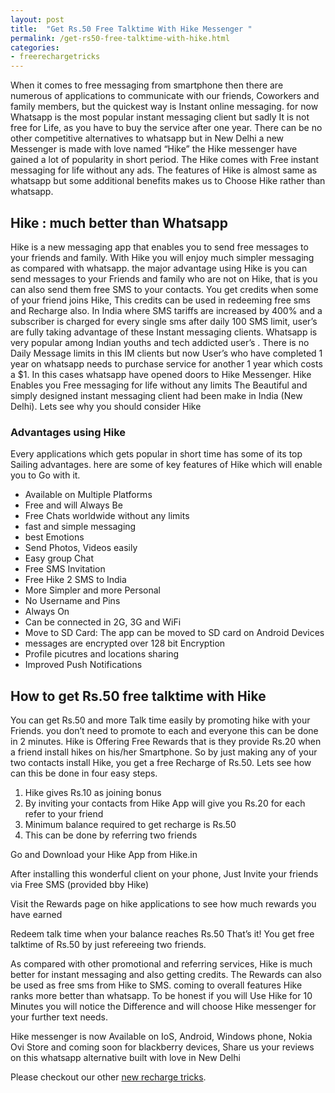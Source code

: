 ```yaml
---
layout: post
title:  "Get Rs.50 Free Talktime With Hike Messenger "
permalink: /get-rs50-free-talktime-with-hike.html
categories: 
- freerechargetricks
---
```


When it comes to free messaging from smartphone then there are numerous of applications to communicate with our friends, Coworkers and family members, but the quickest way is Instant online messaging. for now Whatsapp is the most popular instant messaging client but sadly It is not free for Life, as you have to buy the service after one year. There can be no other competitive alternatives to whatsapp but in New Delhi a new Messenger is made with love named “Hike” the Hike messenger have gained a lot of popularity in short period. The Hike comes with Free instant messaging for life without any ads. The features of Hike is almost same as whatsapp but some additional benefits makes us to Choose Hike rather than whatsapp.

## Hike : much better than Whatsapp ##

Hike is a new messaging app that enables you to send free messages to your friends and family. With Hike you will enjoy much simpler messaging as compared with whatsapp. the major advantage using Hike is you can send messages to your Friends and family who are not on Hike, that is you can also send them free SMS to your contacts. You get credits when some of your friend joins Hike, This credits can be used in redeeming free sms and Recharge also. In India where SMS tariffs are increased by 400% and a subscriber is charged for every single sms after daily 100 SMS limit, user’s are fully taking advantage of these Instant messaging clients. Whatsapp is very popular among Indian youths and tech addicted user’s . There is no Daily Message limits in this IM clients but now User’s who have completed 1 year on whatsapp needs to purchase service for another 1 year which costs a $1. In this cases whatsapp have opened doors to Hike Messenger. Hike Enables you Free messaging for life without any limits The Beautiful and simply designed instant messaging client had been make in India (New Delhi). Lets see why you should consider Hike

### Advantages using Hike ###

Every applications which gets popular in short time has some of its top Sailing advantages. here are some of key features of Hike which will enable you to Go with it.

- Available on Multiple Platforms
- Free and will Always Be
- Free Chats worldwide without any limits
- fast and simple messaging
- best Emotions
- Send Photos, Videos easily
- Easy group Chat
- Free SMS Invitation
- Free Hike 2 SMS to India
- More Simpler and more Personal
- No Username and Pins
- Always On
- Can be connected in 2G, 3G and WiFi
- Move to SD Card: The app can be moved to SD card on Android Devices
- messages are encrypted over 128 bit Encryption
- Profile picutres and locations sharing
- Improved Push Notifications

## How to get Rs.50 free talktime with Hike ##

You can get Rs.50 and more Talk time easily by promoting hike with your Friends. you don’t need to promote to each and everyone this can be done in 2 minutes. Hike is Offering Free Rewards that is they provide Rs.20 when a friend install hikes on his/her Smartphone. So by just making any of your two contacts install Hike, you get a free Recharge of Rs.50. Lets see how can this be done in four easy steps.

1. Hike gives Rs.10 as joining bonus
1. By inviting your contacts from Hike App will give you Rs.20 for each refer to your friend
1. Minimum balance required to get recharge is Rs.50
1. This can be done by referring two friends

Go and Download your Hike App from Hike.in

After installing this wonderful client on your phone, Just Invite your friends via Free SMS (provided bby Hike)

Visit the Rewards page on hike applications to see how much rewards you have earned

Redeem talk time when your balance reaches Rs.50 That’s it! You get free talktime of Rs.50 by just refereeing two friends.

As compared with other promotional and referring services, Hike is much better for instant messaging and also getting credits. The Rewards can also be used as free sms from Hike to SMS. coming to overall features Hike ranks more better than whatsapp. To be honest if you will Use Hike for 10 Minutes you will notice the Difference and will choose Hike messenger for your further text needs.

Hike messenger is now Available on IoS, Android, Windows phone, Nokia Ovi Store and coming soon for blackberry devices, Share us your reviews on this whatsapp alternative built with love in New Delhi

Please checkout our other <a href="https://www.allfreetricks.com/free-recharge-tricks-and-offers.html">new recharge tricks</a>. 

